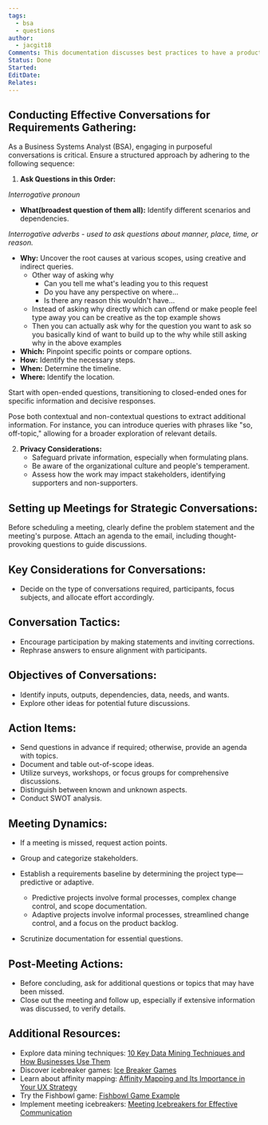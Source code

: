 ```yaml
---
tags:
  - bsa
  - questions
author:
  - jacgit18
Comments: This documentation discusses best practices to have a productive meeting along with what line of question to ask.
Status: Done
Started: 
EditDate: 
Relates:
---
```

## **Conducting Effective Conversations for Requirements Gathering:**

As a Business Systems Analyst (BSA), engaging in purposeful conversations is critical. Ensure a structured approach by adhering to the following sequence:

1. **Ask Questions in this Order:**

*Interrogative pronoun*
   - **What(broadest question of them all):** Identify different scenarios and dependencies.

*Interrogative adverbs - used to ask questions about manner, place, time, or reason.*
   - **Why:** Uncover the root causes at various scopes, using creative and indirect queries.
	   - Other way of asking why  
		   - Can you tell me what's leading you to this request  
		   - Do you have any perspective on where... 
		   - Is there any reason this wouldn't have...   
	   - Instead of asking why directly which can offend or make people feel type away you can be creative as the top example shows  
	   - Then you can actually ask why for the question you want to ask so you basically kind of want to build up to the why while still asking why in the above examples 
   - **Which:** Pinpoint specific points or compare options.
   - **How:** Identify the necessary steps.
   - **When:** Determine the timeline.
   - **Where:** Identify the location.

   Start with open-ended questions, transitioning to closed-ended ones for specific information and decisive responses.
   
   Pose both contextual and non-contextual questions to extract additional information. For instance, you can introduce queries with phrases like "so, off-topic," allowing for a broader exploration of relevant details.
   
2. **Privacy Considerations:**
   - Safeguard private information, especially when formulating plans.
   - Be aware of the organizational culture and people's temperament.
   - Assess how the work may impact stakeholders, identifying supporters and non-supporters.

## **Setting up Meetings for Strategic Conversations:**

Before scheduling a meeting, clearly define the problem statement and the meeting's purpose. Attach an agenda to the email, including thought-provoking questions to guide discussions.

## **Key Considerations for Conversations:**

- Decide on the type of conversations required, participants, focus subjects, and allocate effort accordingly.

## **Conversation Tactics:**

- Encourage participation by making statements and inviting corrections.
- Rephrase answers to ensure alignment with participants.

## **Objectives of Conversations:**

- Identify inputs, outputs, dependencies, data, needs, and wants.
- Explore other ideas for potential future discussions.

## **Action Items:**

- Send questions in advance if required; otherwise, provide an agenda with topics.
- Document and table out-of-scope ideas.
- Utilize surveys, workshops, or focus groups for comprehensive discussions.
- Distinguish between known and unknown aspects.
- Conduct SWOT analysis.

## **Meeting Dynamics:**

- If a meeting is missed, request action points.
- Group and categorize stakeholders.
- Establish a requirements baseline by determining the project type—predictive or adaptive.

   - Predictive projects involve formal processes, complex change control, and scope documentation.
   - Adaptive projects involve informal processes, streamlined change control, and a focus on the product backlog.

- Scrutinize documentation for essential questions.

## **Post-Meeting Actions:**

- Before concluding, ask for additional questions or topics that may have been missed.
- Close out the meeting and follow up, especially if extensive information was discussed, to verify details.

## **Additional Resources:**

- Explore data mining techniques: [10 Key Data Mining Techniques and How Businesses Use Them](https://bootcamp.pe.gatech.edu/blog/10-key-data-mining-techniques-and-how-businesses-use-them/)
- Discover icebreaker games: [Ice Breaker Games](https://blog.hubspot.com/marketing/ice-breaker-games)
- Learn about affinity mapping: [Affinity Mapping and Its Importance in Your UX Strategy](https://medium.com/usabilitygeek/affinity-mapping-and-why-it-is-important-in-your-ux-strategy-322675234f9e)
- Try the Fishbowl game: [Fishbowl Game Example](https://creately.com/diagram/example/jc9765sr1/fishbowl-game-by-abdulfattah-alras-classic)
- Implement meeting icebreakers: [Meeting Icebreakers for Effective Communication](https://www.scienceofpeople.com/meeting-icebreakers/)
